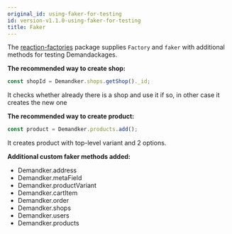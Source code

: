 ```yaml
---
original_id: using-faker-for-testing
id: version-v1.1.0-using-faker-for-testing
title: Faker
---
```

    
The [reaction-factories](https://github.com/reactioncommerce/reaction-factories) package supplies `Factory` and `faker` with additional methods for testing Demandackages.

**The recommended way to create shop:**

```js
const shopId = Demandker.shops.getShop()._id;
```

It checks whether already there is a shop and use it if so, in other case it creates the new one

**The recommended way to create product:**

```js
const product = Demandker.products.add();
```

It creates product with top-level variant and 2 options.

**Additional custom faker methods added:**

- Demandker.address
- Demandker.metaField
- Demandker.productVariant
- Demandker.cartItem
- Demandker.order
- Demandker.shops
- Demandker.users
- Demandker.products
